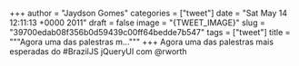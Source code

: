 
+++
author = "Jaydson Gomes"
categories = ["tweet"]
date = "Sat May 14 12:11:13 +0000 2011"
draft = false
image = "{TWEET_IMAGE}"
slug = "39700edab08f356b0d59439c00ff64bedde7b547"
tags = ["tweet"]
title = """Agora uma das palestras m..."""
+++
Agora uma das palestras mais esperadas do #BrazilJS jQueryUI com @rworth
